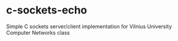 # c-sockets-echo
Simple C sockets server/client implementation for Vilnius University Computer Networks class
